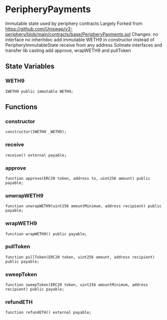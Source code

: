 
# PeripheryPayments

Immutable state used by periphery contracts
Largely Forked from https://github.com/Uniswap/v3-periphery/blob/main/contracts/base/PeripheryPayments.sol
Changes:
no interface
no inheritdoc
add immutable WETH9 in constructor instead of PeripheryImmutableState
receive from any address
Solmate interfaces and transfer lib
casting
add approve, wrapWETH9 and pullToken

## State Variables

### WETH9

```solidity
IWETH9 public immutable WETH9;
```

## Functions

### constructor

```solidity
constructor(IWETH9 _WETH9);
```

### receive

```solidity
receive() external payable;
```

### approve

```solidity
function approve(ERC20 token, address to, uint256 amount) public payable;
```

### unwrapWETH9

```solidity
function unwrapWETH9(uint256 amountMinimum, address recipient) public payable;
```

### wrapWETH9

```solidity
function wrapWETH9() public payable;
```

### pullToken

```solidity
function pullToken(ERC20 token, uint256 amount, address recipient) public payable;
```

### sweepToken

```solidity
function sweepToken(ERC20 token, uint256 amountMinimum, address recipient) public payable;
```

### refundETH

```solidity
function refundETH() external payable;
```
